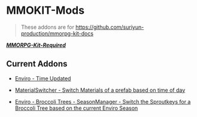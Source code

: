 # MMOKIT-Mods

>These addons are for <https://github.com/suriyun-production/mmorpg-kit-docs>

***[MMORPG-Kit-Required](https://assetstore.unity.com/packages/templates/systems/mmorpg-kit-2d-3d-survival-110188)***

## Current Addons

* [Enviro - Time Updated](https://github.com/runningbird/MMOKIT-Mods/tree/main/Enviro)

* [MaterialSwitcher - Switch Materials of a prefab based on time of day](https://github.com/runningbird/MMOKIT-Mods/tree/main/MaterialSwitcher)

* [Enviro - Broccoli Trees - SeasonManager - Switch the Sproutkeys for a Broccoli Tree based on the current Enviro Season](https://github.com/runningbird/MMOKIT-Mods/tree/main/Enviro/Broccoli)



